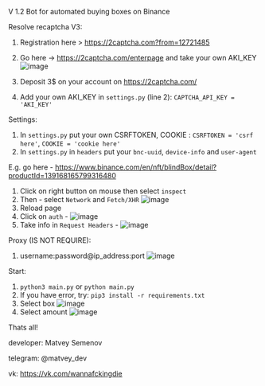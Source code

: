 V 1.2
Bot for automated buying boxes on Binance

Resolve recaptcha V3:
1) Registration here > https://2captcha.com?from=12721485
2) Go here -> https://2captcha.com/enterpage and take your own AKI_KEY ![image](https://user-images.githubusercontent.com/84085341/135535026-bcb8ff40-1b39-49bb-b77d-360a4eee9b67.png)

3) Deposit 3$ on your account on https://2captcha.com/
4) Add your own AKI_KEY in `settings.py` (line 2): `CAPTCHA_API_KEY = 'AKI_KEY'`

Settings:
1) In `settings.py` put your own CSRFTOKEN, COOKIE : `CSRFTOKEN = 'csrf here'`, `COOKIE = 'cookie here'`
2) In `settings.py` in `headers` put your `bnc-uuid`, `device-info` and `user-agent`

E.g. go here - https://www.binance.com/en/nft/blindBox/detail?productId=139168165799316480
1) Click on right button on mouse then select `inspect`
2) Then - select `Network` and `Fetch/XHR` ![image](https://user-images.githubusercontent.com/84085341/135534545-e9491094-778b-4dc4-8356-4d6df7705edb.png)
3) Reload page
4) Click on `auth` - ![image](https://user-images.githubusercontent.com/84085341/135534699-2c61de0a-d85f-4c53-bd7a-92a0d30b4b85.png)
5) Take info in `Request Headers` - ![image](https://user-images.githubusercontent.com/84085341/135534810-082668e7-757f-45c7-bb5e-2bdef96549d0.png)

Proxy (IS NOT REQUIRE):
1) username:password@ip_address:port ![image](https://user-images.githubusercontent.com/84085341/135535325-5eb58451-b785-4df3-88e1-a38fcc10b986.png)

Start:
1) `python3 main.py` or `python main.py`
2) If you have error, try: `pip3 install -r requirements.txt`
3) Select box ![image](https://user-images.githubusercontent.com/84085341/135535771-1e285214-c75b-41a6-b6f9-2636c975d0de.png)
4) Select amount ![image](https://user-images.githubusercontent.com/84085341/135535807-9b47834b-f169-47db-bdc5-7fd793f07203.png)

Thats all!

developer: Matvey Semenov

telegram: @matvey_dev

vk: https://vk.com/wannafckingdie
